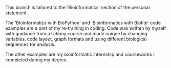 This branch is tailored to the 'Bioinformatics' section of the personal statement. 

The 'Bioinformatics with BioPython' and 'Bioinformatics with Biotite' code examples are a part of my re-training in coding. Code was written by myself with guidance from a Udemy course and made unique by changing variables, code layout, graph formats and using different biological sequences for analysis. 

The other examples are my bioinformatic internship and courseworks I completed during my degree.
